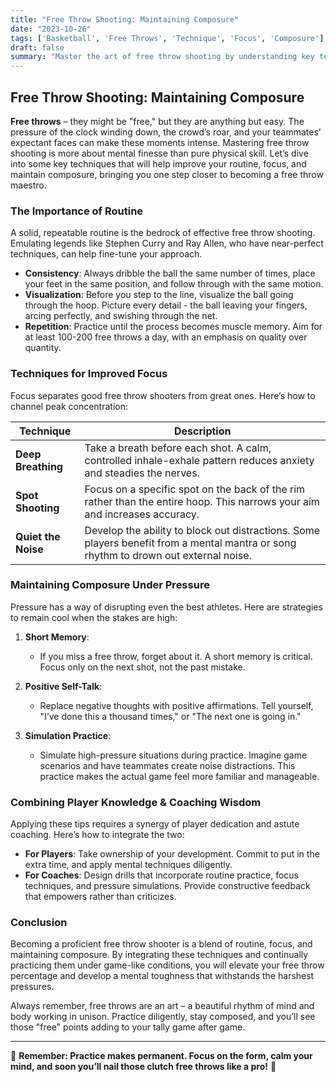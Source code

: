 ```yaml
---
title: "Free Throw Shooting: Maintaining Composure"
date: "2023-10-26"
tags: ['Basketball', 'Free Throws', 'Technique', 'Focus', 'Composure']
draft: false
summary: "Master the art of free throw shooting by understanding key techniques to improve routine, focus, and composure under pressure. A guide blending player knowledge and coaching wisdom."
---
```


## Free Throw Shooting: Maintaining Composure

**Free throws** – they might be "free," but they are anything but easy. The pressure of the clock winding down, the crowd’s roar, and your teammates' expectant faces can make these moments intense. Mastering free throw shooting is more about mental finesse than pure physical skill. Let’s dive into some key techniques that will help improve your routine, focus, and maintain composure, bringing you one step closer to becoming a free throw maestro.

### The Importance of Routine

A solid, repeatable routine is the bedrock of effective free throw shooting. Emulating legends like Stephen Curry and Ray Allen, who have near-perfect techniques, can help fine-tune your approach.

- **Consistency**: Always dribble the ball the same number of times, place your feet in the same position, and follow through with the same motion.
- **Visualization**: Before you step to the line, visualize the ball going through the hoop. Picture every detail - the ball leaving your fingers, arcing perfectly, and swishing through the net.
- **Repetition**: Practice until the process becomes muscle memory. Aim for at least 100-200 free throws a day, with an emphasis on quality over quantity.

### Techniques for Improved Focus

Focus separates good free throw shooters from great ones. Here’s how to channel peak concentration:

| Technique         | Description                                                                                            |
|-------------------|--------------------------------------------------------------------------------------------------------|
| **Deep Breathing**| Take a breath before each shot. A calm, controlled inhale-exhale pattern reduces anxiety and steadies the nerves.|
| **Spot Shooting** | Focus on a specific spot on the back of the rim rather than the entire hoop. This narrows your aim and increases accuracy.|
| **Quiet the Noise**| Develop the ability to block out distractions. Some players benefit from a mental mantra or song rhythm to drown out external noise.|

### Maintaining Composure Under Pressure

Pressure has a way of disrupting even the best athletes. Here are strategies to remain cool when the stakes are high:

1. **Short Memory**:
   - If you miss a free throw, forget about it. A short memory is critical. Focus only on the next shot, not the past mistake.

2. **Positive Self-Talk**:
   - Replace negative thoughts with positive affirmations. Tell yourself, "I’ve done this a thousand times," or "The next one is going in."

3. **Simulation Practice**:
   - Simulate high-pressure situations during practice. Imagine game scenarios and have teammates create noise distractions. This practice makes the actual game feel more familiar and manageable.

### Combining Player Knowledge & Coaching Wisdom

Applying these tips requires a synergy of player dedication and astute coaching. Here’s how to integrate the two:

- **For Players**: Take ownership of your development. Commit to put in the extra time, and apply mental techniques diligently.
- **For Coaches**: Design drills that incorporate routine practice, focus techniques, and pressure simulations. Provide constructive feedback that empowers rather than criticizes.

### Conclusion

Becoming a proficient free throw shooter is a blend of routine, focus, and maintaining composure. By integrating these techniques and continually practicing them under game-like conditions, you will elevate your free throw percentage and develop a mental toughness that withstands the harshest pressures.

Always remember, free throws are an art – a beautiful rhythm of mind and body working in unison. Practice diligently, stay composed, and you’ll see those "free" points adding to your tally game after game.

---
🏀 **Remember: Practice makes permanent. Focus on the form, calm your mind, and soon you’ll nail those clutch free throws like a pro!** 🏀